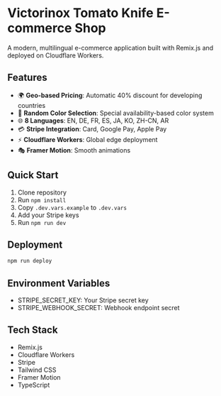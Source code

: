 # Victorinox Tomato Knife E-commerce Shop

A modern, multilingual e-commerce application built with Remix.js and deployed on Cloudflare Workers.

## Features

- 🌍 **Geo-based Pricing**: Automatic 40% discount for developing countries
- 🎨 **Random Color Selection**: Special availability-based color system
- 🌐 **8 Languages**: EN, DE, FR, ES, JA, KO, ZH-CN, AR
- 💳 **Stripe Integration**: Card, Google Pay, Apple Pay
- ⚡ **Cloudflare Workers**: Global edge deployment
- 🎭 **Framer Motion**: Smooth animations

## Quick Start

1. Clone repository
2. Run `npm install`
3. Copy `.dev.vars.example` to `.dev.vars`
4. Add your Stripe keys
5. Run `npm run dev`

## Deployment

```bash
npm run deploy
```

## Environment Variables

- STRIPE_SECRET_KEY: Your Stripe secret key
- STRIPE_WEBHOOK_SECRET: Webhook endpoint secret

## Tech Stack

- Remix.js
- Cloudflare Workers
- Stripe
- Tailwind CSS
- Framer Motion
- TypeScript
